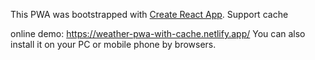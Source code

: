 This PWA was bootstrapped with [Create React App](https://github.com/facebook/create-react-app).
Support cache

online demo: https://weather-pwa-with-cache.netlify.app/
You can also install it on your PC or mobile phone by browsers.
